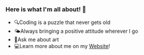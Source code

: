 ### Here is what I'm all about! 👋

- 🔍Coding is a puzzle that never gets old
- 🌤️Always bringing a positive attitude wherever I go
- 🎨Ask me about art
- 💻Learn more about me on my [Website](https://www.christianrudder.me/)!

